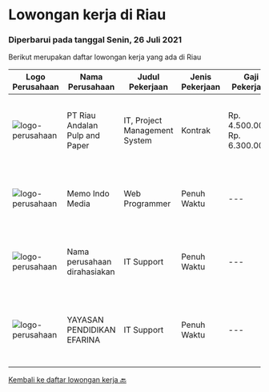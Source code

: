 
  # Lowongan kerja di Riau

  ### Diperbarui pada tanggal Senin, 26 Juli 2021

  Berikut merupakan daftar lowongan kerja yang ada di Riau

  |Logo Perusahaan | Nama Perusahaan | Judul Pekerjaan | Jenis Pekerjaan | Gaji Pekerjaan | Lokasi | Deskripsi | Tanggal diunggah | Pranala |
  | -------------- | --------------- | --------------- | --------- | --------- | -------------- | ------- | ----------- | ----------- |
  |![logo-perusahaan](https://image-service-cdn.seek.com.au/1cbc2bb2833016eb89f4c08435ee8e7db8e43f63/ee4dce1061f3f616224767ad58cb2fc751b8d2dc)|PT Riau Andalan Pulp and Paper|IT, Project Management System|Kontrak|Rp. 4.500.000-Rp. 6.300.000|Pekanbaru|Qualification Deep knowledge and experience in JAVA programming and implementation Having knowledge on Java Data Persistence i.e. Spring Deep...|Sabtu, 24 Juli 2021|https://www.jobstreet.co.id/id/job/it-project-management-system-3584557?token=0~bbfa4191-ec34-4b4e-b698-6f0e24ec6302&sectionRank=1&jobId=jobstreet-id-job-3584557|
|![logo-perusahaan](https://image-service-cdn.seek.com.au/7c1891cc57881e1658f22d0c22a9a05782bc5fb9/ee4dce1061f3f616224767ad58cb2fc751b8d2dc)|Memo Indo Media|Web Programmer|Penuh Waktu|---|Pekanbaru|Tugas dan tanggung jawab: Mengembangkan aplikasi sistem untuk mendukung proses bisnis. Memelihara dan meningkatkan aplikasi sistem. Melakukan...|Rabu, 21 Juli 2021|https://www.jobstreet.co.id/id/job/web-programmer-3581855?token=0~bbfa4191-ec34-4b4e-b698-6f0e24ec6302&sectionRank=2&jobId=jobstreet-id-job-3581855|
|![logo-perusahaan](https://us.123rf.com/450wm/pavelstasevich/pavelstasevich1811/pavelstasevich181101027/112815900-stock-vector-no-image-available-icon-flat-vector.jpg?ver=6)|Nama perusahaan dirahasiakan|IT Support|Penuh Waktu|---|Dumai|REQUIREMENTS : Age less thank 28 years old. At least Diploma and/or Bachelor Degree of Information Technology. Having same field experience at least 3...|Selasa, 20 Juli 2021|https://www.jobstreet.co.id/id/job/it-support-3571797?token=0~bbfa4191-ec34-4b4e-b698-6f0e24ec6302&sectionRank=3&jobId=jobstreet-id-job-3571797|
|![logo-perusahaan](https://image-service-cdn.seek.com.au/6c0c2fa6729aabc4558c9240d886ab14573bb555/ee4dce1061f3f616224767ad58cb2fc751b8d2dc)|YAYASAN PENDIDIKAN EFARINA|IT Support|Penuh Waktu|---|Sumatera Utara|Deskripsi Pekerjaan·        Penempatan di Sumatera Utara dan Riau ( Berastagi, Saribudolok dan Pangkalan Kerinci)·        Mendapatkan fasilitas Mess...|Selasa, 29 Juni 2021|https://www.jobstreet.co.id/id/job/it-support-3568328?token=0~bbfa4191-ec34-4b4e-b698-6f0e24ec6302&sectionRank=4&jobId=jobstreet-id-job-3568328|


  [Kembali ke daftar lowongan kerja 🔙](../README.md#daftar-lowongan-kerja)
  